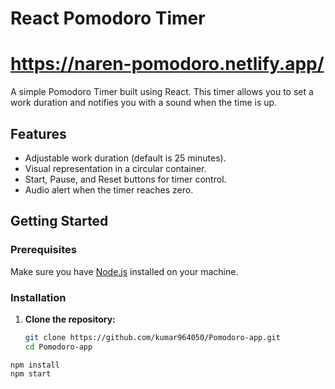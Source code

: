 # React Pomodoro Timer
# https://naren-pomodoro.netlify.app/

A simple Pomodoro Timer built using React. This timer allows you to set a work duration and notifies you with a sound when the time is up.

## Features

- Adjustable work duration (default is 25 minutes).
- Visual representation in a circular container.
- Start, Pause, and Reset buttons for timer control.
- Audio alert when the timer reaches zero.

## Getting Started

### Prerequisites

Make sure you have [Node.js](https://nodejs.org/) installed on your machine.

### Installation

1. **Clone the repository:**

   ```bash
   git clone https://github.com/kumar964050/Pomodoro-app.git
   cd Pomodoro-app
   ```

```
npm install
npm start
```
